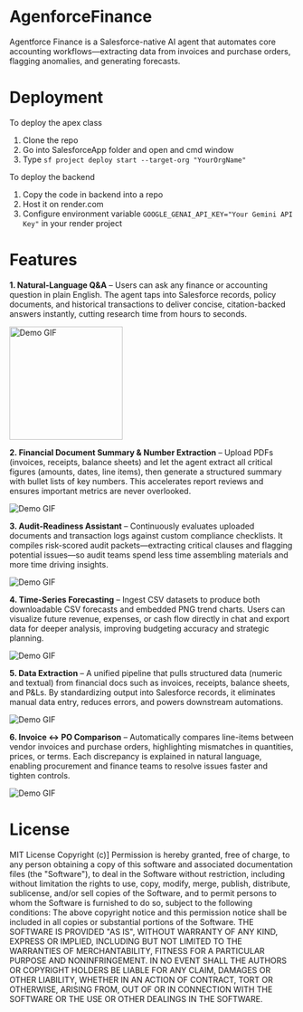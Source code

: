 # AgenforceFinance

Agentforce Finance is a Salesforce-native AI agent that automates core accounting workflows—extracting data from invoices and purchase orders, flagging anomalies, and generating forecasts.


# Deployment

To deploy the apex class
1. Clone the repo 
2. Go into SalesforceApp folder and open and cmd window
3. Type `sf project deploy start --target-org "YourOrgName"`

To deploy the backend
1. Copy the code in backend into a repo
2. Host it on render.com
3. Configure environment variable `GOOGLE_GENAI_API_KEY="Your Gemini API Key"` in your render project

# Features
**1. Natural-Language Q&A** – Users can ask any finance or accounting question in plain English. The agent taps into Salesforce records, policy documents, and historical transactions to deliver concise, citation-backed answers instantly, cutting research time from hours to seconds.


<img src="https://i.imgur.com/3FxZ7lU.gif" width="200px" height="200px"  alt="Demo GIF"/>


**2. Financial Document Summary & Number Extraction** – Upload PDFs (invoices, receipts, balance sheets) and let the agent extract all critical figures (amounts, dates, line items), then generate a structured summary with bullet lists of key numbers. This accelerates report reviews and ensures important metrics are never overlooked.


<img  src="https://i.imgur.com/MlSELPb.gif" alt="Demo GIF"/>


**3. Audit-Readiness Assistant** – Continuously evaluates uploaded documents and transaction logs against custom compliance checklists. It compiles risk-scored audit packets—extracting critical clauses and flagging potential issues—so audit teams spend less time assembling materials and more time driving insights.


<img  src="https://i.imgur.com/jBmldKz.gif" alt="Demo GIF"/>


**4. Time-Series Forecasting** – Ingest CSV datasets to produce both downloadable CSV forecasts and embedded PNG trend charts. Users can visualize future revenue, expenses, or cash flow directly in chat and export data for deeper analysis, improving budgeting accuracy and strategic planning.


<img  src="https://i.imgur.com/3mxokKc.gif"  alt="Demo GIF"/>


**5. Data Extraction** – A unified pipeline that pulls structured data (numeric and textual) from financial docs such as invoices, receipts, balance sheets, and P&Ls. By standardizing output into Salesforce records, it eliminates manual data entry, reduces errors, and powers downstream automations.


<img  src="https://i.imgur.com/dLxjwQs.gif" alt="Demo GIF"/>


**6. Invoice ↔ PO Comparison** – Automatically compares line-items between vendor invoices and purchase orders, highlighting mismatches in quantities, prices, or terms. Each discrepancy is explained in natural language, enabling procurement and finance teams to resolve issues faster and tighten controls.


<img  src="https://i.imgur.com/Ad9azjb.gif" alt="Demo GIF"/>


# License

MIT License Copyright (c)] Permission is hereby granted, free of charge, to any person obtaining a copy of this software and associated documentation files (the "Software"), to deal in the Software without restriction, including without limitation the rights to use, copy, modify, merge, publish, distribute, sublicense, and/or sell copies of the Software, and to permit persons to whom the Software is furnished to do so, subject to the following conditions: The above copyright notice and this permission notice shall be included in all copies or substantial portions of the Software. THE SOFTWARE IS PROVIDED "AS IS", WITHOUT WARRANTY OF ANY KIND, EXPRESS OR IMPLIED, INCLUDING BUT NOT LIMITED TO THE WARRANTIES OF MERCHANTABILITY, FITNESS FOR A PARTICULAR PURPOSE AND NONINFRINGEMENT. IN NO EVENT SHALL THE AUTHORS OR COPYRIGHT HOLDERS BE LIABLE FOR ANY CLAIM, DAMAGES OR OTHER LIABILITY, WHETHER IN AN ACTION OF CONTRACT, TORT OR OTHERWISE, ARISING FROM, OUT OF OR IN CONNECTION WITH THE SOFTWARE OR THE USE OR OTHER DEALINGS IN THE SOFTWARE.
